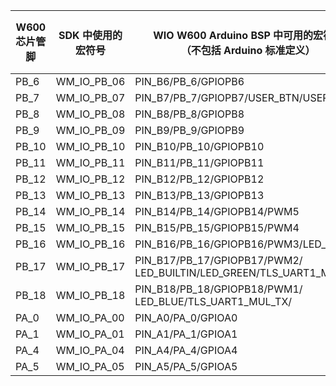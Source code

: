 | W600 芯片管脚 | SDK 中使用的宏符号 | WIO W600 Arduino BSP 中可用的宏符号 <br>（不包括 Arduino 标准定义） | Arduino 定义的接口 | Arduino 官方示例引用方法 |
| ------------- | -------------------- | ------------------------------------------------------------ | ------------------ | ------------------------ |
| PB_6          | WM_IO_PB_06          | PIN_B6/PB_6/GPIOPB6                                          | D2                 | 2                        |
| PB_7          | WM_IO_PB_07          | PIN_B7/PB_7/GPIOPB7/USER_BTN/USER/SW2                        | D6                 | 6                        |
| PB_8          | WM_IO_PB_08          | PIN_B8/PB_8/GPIOPB8                                          | D7                 | 7                        |
| PB_9          | WM_IO_PB_09          | PIN_B9/PB_9/GPIOPB9                                          | D8                 | 8                        |
| PB_10         | WM_IO_PB_10          | PIN_B10/PB_10/GPIOPB10                                       | D9                 | 9                        |
| PB_11         | WM_IO_PB_11          | PIN_B11/PB_11/GPIOPB11                                       | RX1                |                          |
| PB_12         | WM_IO_PB_12          | PIN_B12/PB_12/GPIOPB12                                       | TX1                |                          |
| PB_13         | WM_IO_PB_13          | PIN_B13/PB_13/GPIOPB13                                       | D19                | 19                       |
| PB_14         | WM_IO_PB_14          | PIN_B14/PB_14/GPIOPB14/PWM5                                  | D18                | 18                       |
| PB_15         | WM_IO_PB_15          | PIN_B15/PB_15/GPIOPB15/PWM4                                  | D10                | 10                       |
| PB_16         | WM_IO_PB_16          | PIN_B16/PB_16/GPIOPB16/PWM3/LED_RED                          | D13                | 13                       |
| PB_17         | WM_IO_PB_17          | PIN_B17/PB_17/GPIOPB17/PWM2/<br/>LED_BUILTIN/LED_GREEN/TLS_UART1_MUL_RX | D12     | 12                       |
| PB_18         | WM_IO_PB_18          | PIN_B18/PB_18/GPIOPB18/PWM1/<br/>LED_BLUE/TLS_UART1_MUL_TX/  | D11                | 11                       |
| PA_0          | WM_IO_PA_00          | PIN_A0/PA_0/GPIOA0                                           |                    |                          |
| PA_1          | WM_IO_PA_01          | PIN_A1/PA_1/GPIOA1                                           | D3                 | 3                        |
| PA_4          | WM_IO_PA_04          | PIN_A4/PA_4/GPIOA4                                           | D4                 | 4                        |
| PA_5          | WM_IO_PA_05          | PIN_A5/PA_5/GPIOA5                                           | D5                 | 5                        |